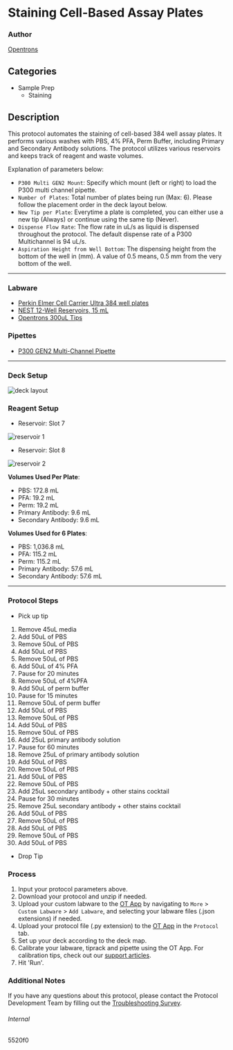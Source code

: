# Staining Cell-Based Assay Plates

### Author

[Opentrons](https://opentrons.com/)

## Categories

- Sample Prep
  - Staining

## Description

This protocol automates the staining of cell-based 384 well assay plates. It performs various washes with PBS, 4% PFA, Perm Buffer, including Primary and Secondary Antibody solutions. The protocol utilizes various reservoirs and keeps track of reagent and waste volumes.

Explanation of parameters below:

- `P300 Multi GEN2 Mount`: Specify which mount (left or right) to load the P300 multi channel pipette.
- `Number of Plates`: Total number of plates being run (Max: 6). Please follow the placement order in the deck layout below.
- `New Tip per Plate`: Everytime a plate is completed, you can either use a new tip (Always) or continue using the same tip (Never).
- `Dispense Flow Rate`: The flow rate in uL/s as liquid is dispensed throughout the protocol. The default dispense rate of a P300 Multichannel is 94 uL/s.
- `Aspiration Height from Well Bottom`: The dispensing height from the bottom of the well in (mm). A value of 0.5 means, 0.5 mm from the very bottom of the well.

---

### Labware

- [Perkin Elmer Cell Carrier Ultra 384 well plates](https://www.perkinelmer.com/product/cellcarrier-384-ultra-lid-50x1b-6057300)
- [NEST 12-Well Reservoirs, 15 mL](https://shop.opentrons.com/collections/reservoirs/products/nest-12-well-reservoir-15-ml)
- [Opentrons 300uL Tips](https://shop.opentrons.com/collections/opentrons-tips/products/opentrons-300ul-tips)

### Pipettes

- [P300 GEN2 Multi-Channel Pipette](https://shop.opentrons.com/collections/ot-2-robot/products/8-channel-electronic-pipette)

---

### Deck Setup

![deck layout](https://opentrons-protocol-library-website.s3.amazonaws.com/custom-README-images/5520f0/5520f0_deck.png)

### Reagent Setup

- Reservoir: Slot 7

![reservoir 1](https://opentrons-protocol-library-website.s3.amazonaws.com/custom-README-images/5520f0/pbs_reservoir.png)

- Reservoir: Slot 8

![reservoir 2](https://opentrons-protocol-library-website.s3.amazonaws.com/custom-README-images/5520f0/reagent_resv.png)

**Volumes Used Per Plate**:

- PBS: 172.8 mL
- PFA: 19.2 mL
- Perm: 19.2 mL
- Primary Antibody: 9.6 mL
- Secondary Antibody: 9.6 mL

**Volumes Used for 6 Plates**:

- PBS: 1,036.8 mL
- PFA: 115.2 mL
- Perm: 115.2 mL
- Primary Antibody: 57.6 mL
- Secondary Antibody: 57.6 mL

---

### Protocol Steps

- Pick up tip

1. Remove 45uL media
2. Add 50uL of PBS
3. Remove 50uL of PBS
4. Add 50uL of PBS
5. Remove 50uL of PBS
6. Add 50uL of 4% PFA
7. Pause for 20 minutes
8. Remove 50uL of 4%PFA
9. Add 50uL of perm buffer
10. Pause for 15 minutes
11. Remove 50uL of perm buffer
12. Add 50uL of PBS
13. Remove 50uL of PBS
14. Add 50uL of PBS
15. Remove 50uL of PBS
16. Add 25uL primary antibody solution
17. Pause for 60 minutes
18. Remove 25uL of primary antibody solution
19. Add 50uL of PBS
20. Remove 50uL of PBS
21. Add 50uL of PBS
22. Remove 50uL of PBS
23. Add 25uL secondary antibody + other stains cocktail
24. Pause for 30 minutes
25. Remove 25uL secondary antibody + other stains cocktail
26. Add 50uL of PBS
27. Remove 50uL of PBS
28. Add 50uL of PBS
29. Remove 50uL of PBS
30. Add 50uL of PBS

- Drop Tip

### Process

1. Input your protocol parameters above.
2. Download your protocol and unzip if needed.
3. Upload your custom labware to the [OT App](https://opentrons.com/ot-app) by navigating to `More` > `Custom Labware` > `Add Labware`, and selecting your labware files (.json extensions) if needed.
4. Upload your protocol file (.py extension) to the [OT App](https://opentrons.com/ot-app) in the `Protocol` tab.
5. Set up your deck according to the deck map.
6. Calibrate your labware, tiprack and pipette using the OT App. For calibration tips, check out our [support articles](https://support.opentrons.com/en/collections/1559720-guide-for-getting-started-with-the-ot-2).
7. Hit 'Run'.

### Additional Notes

If you have any questions about this protocol, please contact the Protocol Development Team by filling out the [Troubleshooting Survey](https://protocol-troubleshooting.paperform.co/).

###### Internal

5520f0

